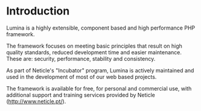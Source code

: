 # Introduction

Lumina is a highly extensible, component based and high performance PHP framework. 

The framework focuses on meeting basic principles that result on high quality standards, reduced development time and easier maintenance. These are: security, performance, stability and consistency.

As part of Neticle's "Incubator" program, Lumina is actively maintained and used in the development of most of our web based projects.

The framework is available for free, for personal and commercial use, with additional support and training services provided by Neticle (http://www.neticle.pt/).
